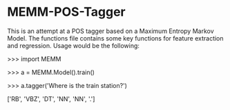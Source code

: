 # MEMM-POS-Tagger

This is an attempt at a POS tagger based on a Maximum Entropy Markov Model. The functions file contains some key functions for feature extraction and regression. Usage would be the following:

<p> >>> import MEMM </p>
<p> >>> a = MEMM.Model().train() </p>
<p> >>> a.tagger('Where is the train station?') </p>

['RB', 'VBZ', 'DT', 'NN', 'NN', '.']
